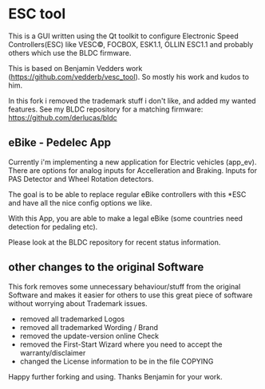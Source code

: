 # ESC tool

This is a GUI written using the Qt toolkit to configure Electronic Speed
Controllers(ESC) like VESC&copy;, FOCBOX, ESK1.1, OLLIN ESC1.1 and probably
others which use the BLDC firmware.


This is based on Benjamin Vedders work (https://github.com/vedderb/vesc_tool).
So mostly his work and kudos to him.

In this fork i removed the trademark stuff i don't like, and added my wanted
features. See my BLDC repository for a matching firmware:
https://github.com/derlucas/bldc


## eBike - Pedelec App

Currently i'm implementing a new application for Electric vehicles (app_ev).
There are options for analog inputs for Accelleration and Braking. Inputs for
PAS Detector and Wheel Rotation detectors.

The goal is to be able to replace regular eBike controllers with this \*ESC and
have all the nice config options we like.

With this App, you are able to make a legal eBike (some countries need detection
for pedaling etc).

Please look at the BLDC repository for recent status information.


## other changes to the original Software

This fork removes some unnecessary behaviour/stuff from the original Software
and makes it easier for others to use this great piece of software without
worrying about Trademark issues.

- removed all trademarked Logos
- removed all trademarked Wording / Brand
- removed the update-version online Check
- removed the First-Start Wizard where you need to accept the warranty/disclaimer
- changed the License information to be in the file COPYING


Happy further forking and using. Thanks Benjamin for your work.  
